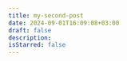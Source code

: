 ```yaml
---
title: my-second-post
date: 2024-09-01T16:09:08+03:00
draft: false
description: 
isStarred: false
---
```

